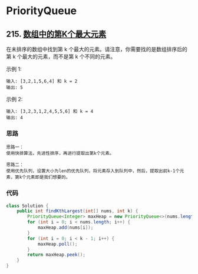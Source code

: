 # PriorityQueue

## 215. [数组中的第K个最大元素](https://leetcode-cn.com/problems/kth-largest-element-in-an-array/)

在未排序的数组中找到第 k 个最大的元素。请注意，你需要找的是数组排序后的第 k 个最大的元素，而不是第 k 个不同的元素。

示例 1:

```
输入: [3,2,1,5,6,4] 和 k = 2
输出: 5
```


示例 2:

```
输入: [3,2,3,1,2,4,5,5,6] 和 k = 4
输出: 4
```

### 思路

```
思路一：
使用快排算法，先进性排序，再进行提取出第k个元素。

思路二：
使用优先队列，设置大小为len的优先队列，将元素存入到队列中，然后，提取出前k-1个元素，第k个元素即是我们想要的。
```

### 代码

```java
class Solution {
    public int findKthLargest(int[] nums, int k) {
        PriorityQueue<Integer> maxHeap = new PriorityQueue<>(nums.length, (a,b)-> b-a);
        for (int i = 0; i < nums.length; i++) {
            maxHeap.add(nums[i]);
        }
        for (int i = 0; i < k - 1; i++) {
            maxHeap.poll();
        }
        return maxHeap.peek();
    }
}
```

